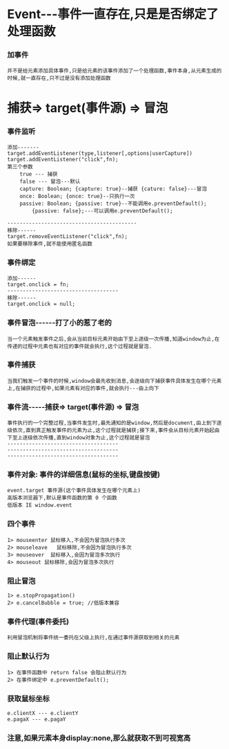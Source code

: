 # Event---事件一直存在,只是是否绑定了处理函数
### 加事件
	并不是给元素添加具体事件,只是给元素的该事件添加了一个处理函数,事件本身,从元素生成的时候,就一直存在,只不过是没有添加处理函数
# 捕获=> 	target(事件源)   => 冒泡

### 事件监听
	添加-------
	target.addEventListener(type,listener[,options|userCapture])
	target.addEventListener("click",fn);
	第三个参数
		true --- 捕获
		false --- 冒泡---默认
		capture: Boolean; {capture: true}--捕获 {cature: false}---冒泡
		once: Boolean; {once: true}--只执行一次
		passive: Boolean; {passive: true}--不能调用e.preventDefault();
			{passive: false};---可以调用e.preventDefault(); 
		
	------------------------------------------
	移除------
	target.removeEventListener("click",fn);
	如果要移除事件,就不能使用匿名函数
### 事件绑定
	添加------
	target.onclick = fn;
	------------------------------------
	移除------
	target.onclick = null;
### 事件冒泡------打了小的惹了老的
	当一个元素触发事件之后,会从当前目标元素开始由下至上逐级一次传播,知道window为止,在传递的过程中元素也有对应的事件就会执行,这个过程就是冒泡.
### 事件捕获
	当我们触发一个事件的时候,window会最先收到消息,会逐级向下捕获事件具体发生在哪个元素上,在捕获的过程中,如果元素有对应的事件,就会执行---由上向下
### 事件流-----捕获=> 	target(事件源)  => 冒泡
	事件执行的一个完整过程,当事件发生时,最先通知的是window,然后是document,由上到下逐级依次,直到真正触发事件的元素为止,这个过程就是捕获;接下来,事件会从目标元素开始起由下至上逐级依次传播,直到window对象为止,这个过程就是冒泡
	------------------------------------
	------------------------------------
	------------------------------------
### 事件对象: 事件的详细信息(鼠标的坐标,键盘按键)
	event.target 事件源(这个事件具体发生在哪个元素上)
	高版本浏览器下,默认是事件函数的第 0 个函数
	低版本 IE window.event
### 四个事件
	1> mouseenter 鼠标移入,不会因为冒泡执行多次
	2> mouseleave	鼠标移除,不会因为冒泡执行多次
	3> mouseover  鼠标移入,会因为冒泡多次执行
	4> mouseout	鼠标移除,会因为冒泡多次执行
### 阻止冒泡
	1> e.stopPropagation()
	2> e.cancelBubble = true; //低版本兼容
### 事件代理(事件委托)
	利用冒泡机制将事件统一委托在父级上执行,在通过事件源获取到相关的元素
### 阻止默认行为
	1> 在事件函数中 return false 会阻止默认行为
	2> 在事件绑定中 e.preventDefault();
### 获取鼠标坐标
	e.clientX --- e.clientY
	e.pagaX --- e.pagaY
### 注意,如果元素本身display:none,那么就获取不到可视宽高
